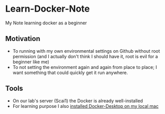 # Learn-Docker-Note
 My Note learning docker as a beginner

## Motivation
- To running with my own environmental settings on Github without root permission (and I actually don't think I should have it, root is evil for a beginner like me)
- To not setting the environment again and again from place to place; I want something that could quickly get it run anywhere.

## Tools
- On our lab's server (Scai1) the Docker is already well-installed
- For learning purpose I also [installed Docker-Desktop on my local mac](https://docs.docker.com/docker-for-mac/install/)